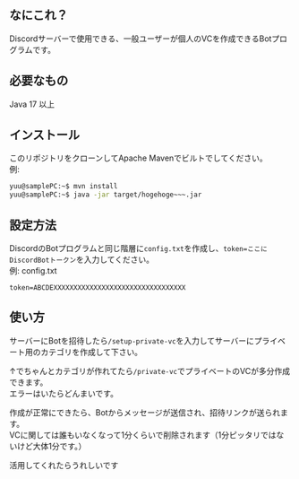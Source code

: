 ## なにこれ？  
Discordサーバーで使用できる、一般ユーザーが個人のVCを作成できるBotプログラムです。  

## 必要なもの  
Java 17 以上  

## インストール  
このリポジトリをクローンしてApache Mavenでビルトでしてください。  
例:
```bash
yuu@samplePC:~$ mvn install
yuu@samplePC:~$ java -jar target/hogehoge~~~.jar
```

## 設定方法  
DiscordのBotプログラムと同じ階層に`config.txt`を作成し、`token=ここにDiscordBotトークン`を入力してください。  
例: config.txt
```
token=ABCDEXXXXXXXXXXXXXXXXXXXXXXXXXXXXXXXXX
```

## 使い方  
サーバーにBotを招待したら`/setup-private-vc`を入力してサーバーにプライベート用のカテゴリを作成して下さい。  

↑でちゃんとカテゴリが作れてたら`/private-vc`でプライベートのVCが多分作成できます。  
エラーはいたらどんまいです。  

作成が正常にできたら、Botからメッセージが送信され、招待リンクが送られます。  
VCに関しては誰もいなくなって1分くらいで削除されます（1分ピッタリではないけど大体1分です。）  

活用してくれたらうれしいです  
